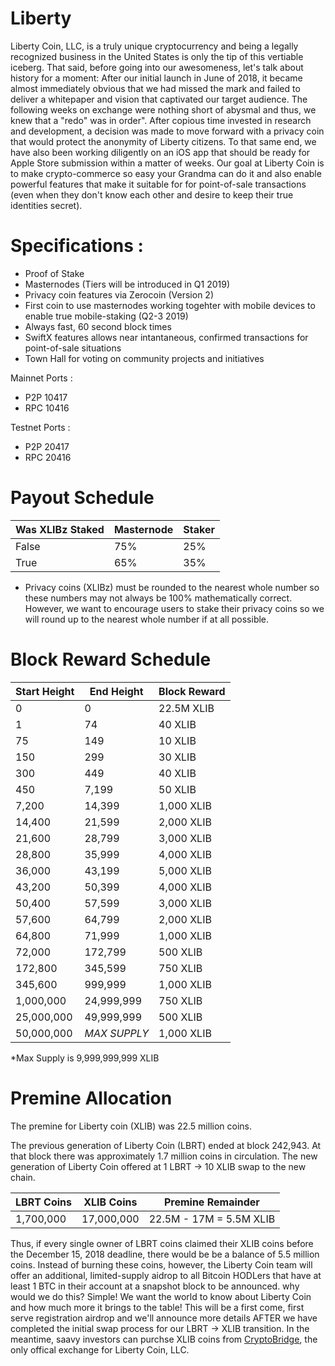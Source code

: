 # Liberty

Liberty Coin, LLC, is a truly unique cryptocurrency and being a legally recognized business in the United States is only the tip of this vertiable iceberg. That said, before going into our awesomeness, let's talk about history for a moment: After our initial launch in June of 2018, it became almost immediately obvious that we had missed the mark and failed to deliver a whitepaper and vision that captivated our target audience. The following weeks on exchange were nothing short of abysmal and thus, we knew  that a "redo" was in order". After copious time invested in research and development, a decision was made to move forward with a privacy coin that would protect the anonymity of Liberty citizens. To that same end, we have also been working diligently on an iOS app that should be ready for Apple Store submission within a matter of weeks. Our goal at Liberty Coin is to make crypto-commerce so easy your Grandma can do it and also enable powerful features that make it suitable for for point-of-sale transactions (even when they don't know each other and desire to keep their true identities secret).

# Specifications :

  - Proof of Stake
  - Masternodes (Tiers will be introduced in Q1 2019)
  - Privacy coin features via Zerocoin (Version 2)
  - First coin to use masternodes working togehter with mobile devices to enable true mobile-staking (Q2-3 2019)
  - Always fast, 60 second block times
  - SwiftX features allows near intantaneous, confirmed transactions for point-of-sale situations
  - Town Hall for voting on community projects and initiatives

Mainnet Ports :
  - P2P 10417
  - RPC 10416

Testnet Ports :
  - P2P 20417
  - RPC 20416

Payout Schedule
======================

Was XLIBz Staked | Masternode | Staker 
---------------- | ---------- | -------------
False | 75% | 25%
True | 65% | 35%

* Privacy coins (XLIBz) must be rounded to the nearest whole number so these numbers may not always be 100% mathematically correct. However, we want to encourage users to stake their privacy coins so we will round up to the nearest whole number if at all possible.

Block Reward Schedule
=======================

Start Height | End Height | Block Reward
------------- | ------------- | -------------
0 | 0| 22.5M XLIB
1 |74 | 40 XLIB
75 | 149 | 10 XLIB
150 | 299 | 30 XLIB
300 | 449 | 40 XLIB
450 | 7,199 | 50 XLIB
7,200 | 14,399 | 1,000 XLIB
14,400 | 21,599 | 2,000 XLIB
21,600 | 28,799 | 3,000 XLIB
28,800 | 35,999 | 4,000 XLIB
36,000 | 43,199 | 5,000 XLIB
43,200 | 50,399 | 4,000 XLIB
50,400 | 57,599 | 3,000 XLIB
57,600 | 64,799 | 2,000 XLIB
64,800 | 71,999 | 1,000 XLIB
72,000 | 172,799 | 500 XLIB
172,800 | 345,599 | 750 XLIB
345,600 | 999,999 | 1,000 XLIB
1,000,000 | 24,999,999 | 750 XLIB
25,000,000 | 49,999,999 | 500 XLIB
50,000,000 | *MAX SUPPLY* | 1,000 XLIB

*Max Supply is 9,999,999,999 XLIB

Premine Allocation
=======================

The premine for Liberty coin (XLIB) was 22.5 million coins.

The previous generation of Liberty Coin (LBRT) ended at block 242,943. At that block there was approximately 1.7 million coins in circulation. The new generation of Liberty Coin offered at 1 LBRT -> 10 XLIB swap to the new chain.

LBRT Coins | XLIB Coins | Premine Remainder
---------- | ------------ | ---------------
1,700,000 | 17,000,000 | 22.5M - 17M = 5.5M XLIB

Thus, if every single owner of LBRT coins claimed their XLIB coins before the December 15, 2018 deadline, there would be be a balance of 5.5 million coins. Instead of burning these coins, however, the Liberty Coin team will offer an additional, limited-supply aidrop to all Bitcoin HODLers that have at least 1 BTC in their  account at a snapshot block to be announced. why would we do this? Simple! We want the world to know about Liberty Coin and how much more it brings to the table! This will be a first come, first serve registration airdrop and we'll announce more details AFTER we have completed the initial swap process for our LBRT -> XLIB transition. In the meantime, saavy investors can purchse XLIB coins from [CryptoBridge](https://wallet.crypto-bridge.org/market/BRIDGE.XLIB_BRIDGE.BTC), the only offical exchange for Liberty Coin, LLC.

